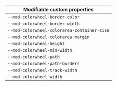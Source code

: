 | Modifiable custom properties                |
| ------------------------------------------- |
| `--mod-colorwheel-border-color`             |
| `--mod-colorwheel-border-width`             |
| `--mod-colorwheel-colorarea-container-size` |
| `--mod-colorwheel-colorarea-margin`         |
| `--mod-colorwheel-height`                   |
| `--mod-colorwheel-min-width`                |
| `--mod-colorwheel-path`                     |
| `--mod-colorwheel-path-borders`             |
| `--mod-colorwheel-track-width`              |
| `--mod-colorwheel-width`                    |
